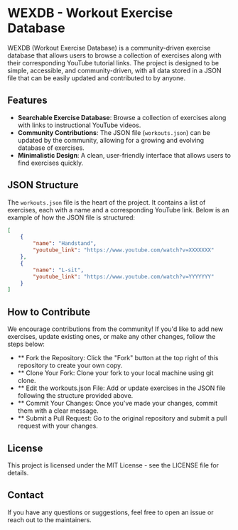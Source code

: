 # WEXDB - Workout Exercise Database

WEXDB (Workout Exercise Database) is a community-driven exercise database that allows users to browse a collection of exercises along with their corresponding YouTube tutorial links. The project is designed to be simple, accessible, and community-driven, with all data stored in a JSON file that can be easily updated and contributed to by anyone.

## Features

- **Searchable Exercise Database**: Browse a collection of exercises along with links to instructional YouTube videos.
- **Community Contributions**: The JSON file (`workouts.json`) can be updated by the community, allowing for a growing and evolving database of exercises.
- **Minimalistic Design**: A clean, user-friendly interface that allows users to find exercises quickly.

## JSON Structure

The `workouts.json` file is the heart of the project. It contains a list of exercises, each with a name and a corresponding YouTube link. Below is an example of how the JSON file is structured:

```json
[
    {
        "name": "Handstand",
        "youtube_link": "https://www.youtube.com/watch?v=XXXXXXX"
    },
    {
        "name": "L-sit",
        "youtube_link": "https://www.youtube.com/watch?v=YYYYYYY"
    }
]

```
## How to Contribute
We encourage contributions from the community! If you'd like to add new exercises, update existing ones, or make any other changes, follow the steps below:

- ** Fork the Repository: Click the "Fork" button at the top right of this repository to create your own copy.
- ** Clone Your Fork: Clone your fork to your local machine using git clone.
- ** Edit the workouts.json File: Add or update exercises in the JSON file following the structure provided above.
- ** Commit Your Changes: Once you've made your changes, commit them with a clear message.
- ** Submit a Pull Request: Go to the original repository and submit a pull request with your changes.

## License
This project is licensed under the MIT License - see the LICENSE file for details.

## Contact
If you have any questions or suggestions, feel free to open an issue or reach out to the maintainers.

